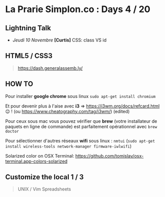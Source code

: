 # La Prarie Simplon.co : Days 4 / 20

## Lightning Talk

- _Jeudi 10 Novembre_ **[Curtis]** CSS: class VS id

## HTML5 / CSS3

> https://dash.generalassemb.ly/

## HOW TO

Pour installer **google chrome** sous linux `sudo apt-get install chromium`

Et pour devenir plus à l'aise avec **i3** => https://i3wm.org/docs/refcard.html :wink: ! (ou https://www.cheatography.com/tag/i3wm/) (edited)

Pour ceux sous mac vous pouvez vérifier que **brew** (votre installateur de paquets en ligne de commande) est parfaitement opérationnel avec `brew doctor`

Pour sélectionner d'autres réseaux **wifi** sous linux : `nmtui` (`sudo apt-get install wireless-tools network-manager firmware-iwlwifi`)

Solarized color on OSX Terminal: https://github.com/tomislav/osx-terminal.app-colors-solarized

## Customize the local 1 / 3

> UNIX / Vim Spreadsheets
